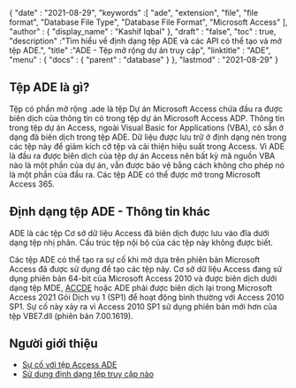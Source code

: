 {
  "date" : "2021-08-29",
  "keywords" :[ "ade", "extension", "file", "file format", "Database File Type", "Database File Format", "Microsoft Access" ],
  "author" : {
    "display_name" : "Kashif Iqbal"
},
  "draft" : "false",
  "toc" : true,
  "description" :"Tìm hiểu về định dạng tệp ADE và các API có thể tạo và mở tệp ADE.",
  "title" :"ADE - Tệp mở rộng dự án truy cập",
  "linktitle" : "ADE",
  "menu" : {
    "docs" : {
      "parent" : "database"
}
},
  "lastmod" : "2021-08-29"
}

## Tệp ADE là gì?

Tệp có phần mở rộng .ade là tệp Dự án Microsoft Access chứa đầu ra được biên dịch của thông tin có trong tệp dự án Microsoft Access ADP. Thông tin trong tệp dự án Access, ngoài Visual Basic for Applications (VBA), có sẵn ở dạng đã biên dịch trong tệp ADE. Dữ liệu được lưu trữ ở định dạng nén trong các tệp này để giảm kích cỡ tệp và cải thiện hiệu suất trong Access. Vì ADE là đầu ra được biên dịch của tệp dự án Access nên bất kỳ mã nguồn VBA nào là một phần của dự án, vẫn được bảo vệ bằng cách không cho phép nó là một phần của đầu ra. Các tệp ADE có thể được mở trong Microsoft Access 365.

## Định dạng tệp ADE - Thông tin khác

ADE là các tệp Cơ sở dữ liệu Access đã biên dịch được lưu vào đĩa dưới dạng tệp nhị phân. Cấu trúc tệp nội bộ của các tệp này không được biết.

Các tệp ADE có thể tạo ra sự cố khi mở dựa trên phiên bản Microsoft Access đã được sử dụng để tạo các tệp này. Cơ sở dữ liệu Access đang sử dụng phiên bản 64-bit của Microsoft Access 2010 và được biên dịch dưới dạng tệp MDE, [ACCDE](/vi/database/accde/) hoặc ADE phải được biên dịch lại trong Microsoft Access 2021 Gói Dịch vụ 1 (SP1) để hoạt động bình thường với Access 2010 SP1. Sự cố này xảy ra vì Access 2010 SP1 sử dụng phiên bản mới hơn của tệp VBE7.dll (phiên bản 7.00.1619).

## Người giới thiệu

* [Sự cố với tệp Access ADE](https://learn.microsoft.com/en-us/office/troubleshoot/access/error-run-compiled-mde-accde-ade)
* [Sử dụng định dạng tệp truy cập nào](https://support.microsoft.com/en-us/office/what-access-file-format-nên-i-use-012d9ab3-d14c-479e-b617-be66f9070b41)

